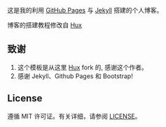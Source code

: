 这是我的利用 <a href="https://pages.github.com/">GitHub Pages</a> 与 <a href="http://jekyll.com.cn/">Jekyll</a> 搭建的个人博客。

博客的搭建教程修改自 [Hux](https://github.com/Huxpro/huxpro.github.io) 



## 致谢

1. 这个模板是从这里 [Hux](https://github.com/Huxpro/huxpro.github.io) fork 的, 感谢这个作者。 
2. 感谢 Jekyll、Github Pages 和 Bootstrap!

## License

遵循 MIT 许可证。有关详细，请参阅 [LICENSE](https://github.com/qiubaiying/qiubaiying.github.io/blob/master/LICENSE)。

